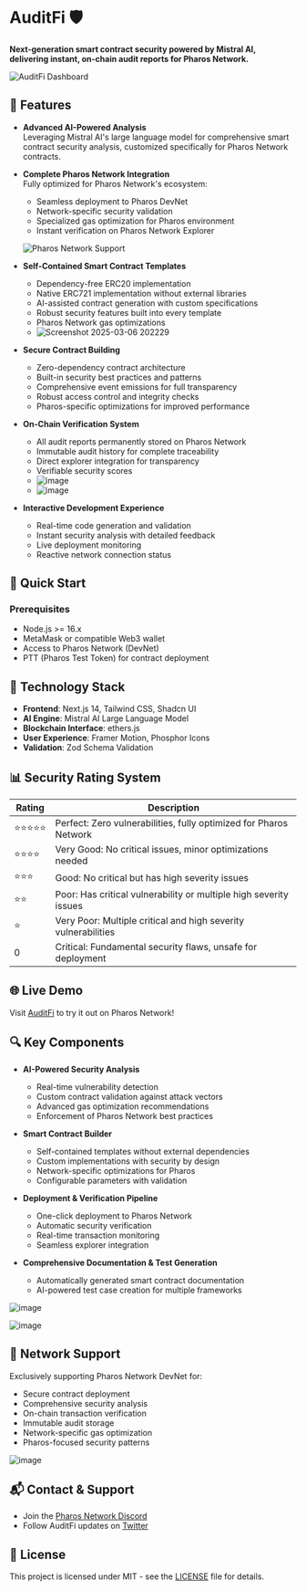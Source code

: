 # AuditFi 🛡️

**Next-generation smart contract security powered by Mistral AI, delivering instant, on-chain audit reports for Pharos Network.**

![AuditFi Dashboard](https://github.com/user-attachments/assets/f35a7bc8-3a5a-43a3-a931-1cae9facf9bf)

## 🌟 Features

- **Advanced AI-Powered Analysis**  
  Leveraging Mistral AI's large language model for comprehensive smart contract security analysis, customized specifically for Pharos Network contracts.

- **Complete Pharos Network Integration**  
  Fully optimized for Pharos Network's ecosystem:
  - Seamless deployment to Pharos DevNet
  - Network-specific security validation
  - Specialized gas optimization for Pharos environment
  - Instant verification on Pharos Network Explorer
  
  ![Pharos Network Support](https://github.com/user-attachments/assets/e14ab2ae-90b1-43aa-ab08-c931eb42045d)

- **Self-Contained Smart Contract Templates**
  - Dependency-free ERC20 implementation
  - Native ERC721 implementation without external libraries
  - AI-assisted contract generation with custom specifications
  - Robust security features built into every template
  - Pharos Network gas optimizations
  - ![Screenshot 2025-03-06 202229](https://github.com/user-attachments/assets/9208b0bb-8b01-46ce-9227-6042d38ddde6)

- **Secure Contract Building**
  - Zero-dependency contract architecture
  - Built-in security best practices and patterns
  - Comprehensive event emissions for full transparency
  - Robust access control and integrity checks
  - Pharos-specific optimizations for improved performance

- **On-Chain Verification System**  
  - All audit reports permanently stored on Pharos Network
  - Immutable audit history for complete traceability
  - Direct explorer integration for transparency
  - Verifiable security scores
  - ![image](https://github.com/user-attachments/assets/a38973b8-3ff5-4f19-aa07-a03671303f3b)
  - ![image](https://github.com/user-attachments/assets/0fa36ed0-8ee6-43ab-b8e6-28b4a9dfcfef)

- **Interactive Development Experience**
  - Real-time code generation and validation
  - Instant security analysis with detailed feedback
  - Live deployment monitoring
  - Reactive network connection status

## 🚀 Quick Start

### Prerequisites
- Node.js >= 16.x
- MetaMask or compatible Web3 wallet
- Access to Pharos Network (DevNet)
- PTT (Pharos Test Token) for contract deployment

## 🔧 Technology Stack

- **Frontend**: Next.js 14, Tailwind CSS, Shadcn UI
- **AI Engine**: Mistral AI Large Language Model
- **Blockchain Interface**: ethers.js
- **User Experience**: Framer Motion, Phosphor Icons
- **Validation**: Zod Schema Validation

## 📊 Security Rating System

| Rating | Description |
|--------|-------------|
| ⭐⭐⭐⭐⭐ | Perfect: Zero vulnerabilities, fully optimized for Pharos Network |
| ⭐⭐⭐⭐ | Very Good: No critical issues, minor optimizations needed |
| ⭐⭐⭐ | Good: No critical but has high severity issues |
| ⭐⭐ | Poor: Has critical vulnerability or multiple high severity issues |
| ⭐ | Very Poor: Multiple critical and high severity vulnerabilities |
| 0 | Critical: Fundamental security flaws, unsafe for deployment |

## 🌐 Live Demo
Visit [AuditFi](https://auditfi-pharos.netlify.app/) to try it out on Pharos Network!

## 🔍 Key Components

- **AI-Powered Security Analysis**
  - Real-time vulnerability detection
  - Custom contract validation against attack vectors
  - Advanced gas optimization recommendations
  - Enforcement of Pharos Network best practices

- **Smart Contract Builder**
  - Self-contained templates without external dependencies
  - Custom implementations with security by design
  - Network-specific optimizations for Pharos
  - Configurable parameters with validation

- **Deployment & Verification Pipeline**
  - One-click deployment to Pharos Network
  - Automatic security verification
  - Real-time transaction monitoring
  - Seamless explorer integration

- **Comprehensive Documentation & Test Generation**
  - Automatically generated smart contract documentation
  - AI-powered test case creation for multiple frameworks

![image](https://github.com/user-attachments/assets/55b934a4-7fd5-42ff-ad19-a2430e508a90)

![image](https://github.com/user-attachments/assets/252eecc8-9bec-4b20-95cc-4125ae6f41ae)

## 🔗 Network Support

Exclusively supporting Pharos Network DevNet for:
- Secure contract deployment
- Comprehensive security analysis
- On-chain transaction verification
- Immutable audit storage
- Network-specific gas optimization
- Pharos-focused security patterns

![image](https://github.com/user-attachments/assets/cb47e089-9035-483f-a6e8-ac3cdd125b24)

## 📬 Contact & Support

- Join the [Pharos Network Discord](https://discord.gg/pharos-999612117521010768)
- Follow AuditFi updates on [Twitter](https://x.com/AuditFi_ai)

## 📄 License

This project is licensed under MIT - see the [LICENSE](LICENSE) file for details.
